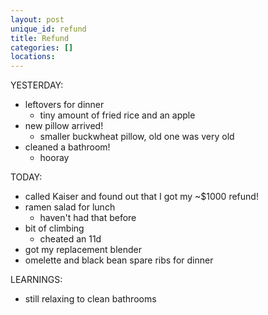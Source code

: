 ```yaml
---
layout: post
unique_id: refund
title: Refund
categories: []
locations: 
---
```


YESTERDAY:
* leftovers for dinner
  * tiny amount of fried rice and an apple
* new pillow arrived!
  * smaller buckwheat pillow, old one was very old
* cleaned a bathroom!
  * hooray

TODAY:
* called Kaiser and found out that I got my ~$1000 refund!
* ramen salad for lunch
  * haven't had that before
* bit of climbing
  * cheated an 11d
* got my replacement blender
* omelette and black bean spare ribs for dinner

LEARNINGS:
* still relaxing to clean bathrooms
